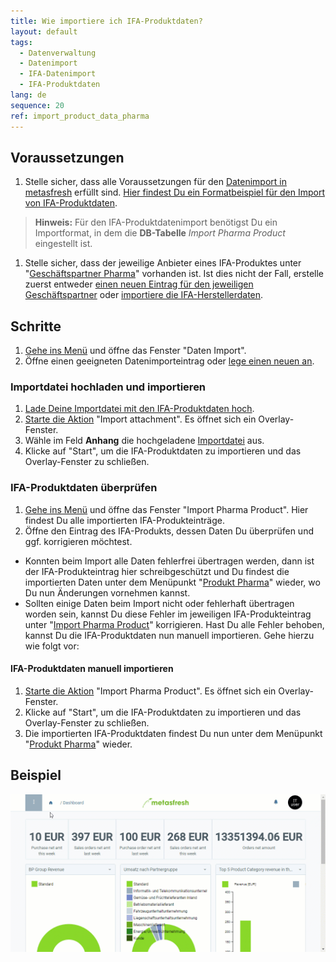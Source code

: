 ```yaml
---
title: Wie importiere ich IFA-Produktdaten?
layout: default
tags:
  - Datenverwaltung
  - Datenimport
  - IFA-Datenimport
  - IFA-Produktdaten
lang: de
sequence: 20
ref: import_product_data_pharma
---
```


## Voraussetzungen
1. Stelle sicher, dass alle Voraussetzungen für den [Datenimport in metasfresh](Datenimport_nach_metasfresh) erfüllt sind. [Hier findest Du ein Formatbeispiel für den Import von IFA-Produktdaten](Importformat_Beispiel_Produkt_Pharma).
 >**Hinweis:** Für den IFA-Produktdatenimport benötigst Du ein Importformat, in dem die **DB-Tabelle** *Import Pharma Product* eingestellt ist.

1. Stelle sicher, dass der jeweilige Anbieter eines IFA-Produktes unter "[Geschäftspartner Pharma](Menu)" vorhanden ist. Ist dies nicht der Fall, erstelle zuerst entweder [einen neuen Eintrag für den jeweiligen Geschäftspartner](Neuer_Geschaeftspartner) oder [importiere die IFA-Herstellerdaten](GPartnerdaten_importieren_Pharma).

## Schritte
1. [Gehe ins Menü](Menu) und öffne das Fenster "Daten Import".
1. Öffne einen geeigneten Datenimporteintrag oder [lege einen neuen an](Datenimporteintrag_anlegen).

### Importdatei hochladen und importieren
1. [Lade Deine Importdatei mit den IFA-Produktdaten hoch](Dateihandling).
1. [Starte die Aktion](AktionStarten) "Import attachment". Es öffnet sich ein Overlay-Fenster.
1. Wähle im Feld **Anhang** die hochgeladene [Importdatei](Importdatei_nuetzliche_Hinweise) aus.
1. Klicke auf "Start", um die IFA-Produktdaten zu importieren und das Overlay-Fenster zu schließen.

### IFA-Produktdaten überprüfen
1. [Gehe ins Menü](Menu) und öffne das Fenster "Import Pharma Product". Hier findest Du alle importierten IFA-Produkteinträge.
1. Öffne den Eintrag des IFA-Produkts, dessen Daten Du überprüfen und ggf. korrigieren möchtest.
 - Konnten beim Import alle Daten fehlerfrei übertragen werden, dann ist der IFA-Produkteintrag hier schreibgeschützt und Du findest die importierten Daten unter dem Menüpunkt "[Produkt Pharma](Menu)" wieder, wo Du nun Änderungen vornehmen kannst.
 - Sollten einige Daten beim Import nicht oder fehlerhaft übertragen worden sein, kannst Du diese Fehler im jeweiligen IFA-Produkteintrag unter "[Import Pharma Product](Menu)" korrigieren. Hast Du alle Fehler behoben, kannst Du die IFA-Produktdaten nun manuell importieren. Gehe hierzu wie folgt vor:

#### IFA-Produktdaten manuell importieren
1. [Starte die Aktion](AktionStarten) "Import Pharma Product". Es öffnet sich ein Overlay-Fenster.
1. Klicke auf "Start", um die IFA-Produktdaten zu importieren und das Overlay-Fenster zu schließen.
1. Die importierten IFA-Produktdaten findest Du nun unter dem Menüpunkt "[Produkt Pharma](Menu)" wieder.

## Beispiel
![](assets/Produktdaten_importieren.gif)
